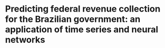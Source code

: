 # Predicting federal revenue collection for the Brazilian government: an application of time series and neural networks
